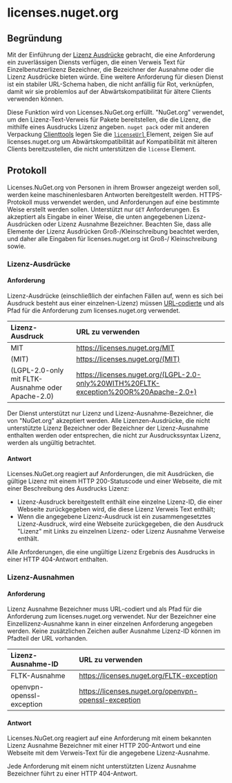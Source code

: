 # <a name="licensesnugetorg"></a>licenses.nuget.org

## <a name="rationale"></a>Begründung

Mit der Einführung der [Lizenz Ausdrücke](nuspec.md#license) gebracht, die eine Anforderung ein zuverlässigen Diensts verfügen, die einen Verweis Text für Einzelbenutzerlizenz Bezeichner, die Bezeichner der Ausnahme oder die Lizenz Ausdrücke bieten würde.
Eine weitere Anforderung für diesen Dienst ist ein stabiler URL-Schema haben, die nicht anfällig für Rot, verknüpfen, damit wir sie problemlos auf der Abwärtskompatibilität für ältere Clients verwenden können.

Diese Funktion wird von Licenses.NuGet.org erfüllt. "NuGet.org" verwendet, um den Lizenz-Text-Verweis für Pakete bereitstellen, die die Lizenz, die mithilfe eines Ausdrucks Lizenz angeben. `nuget pack` oder mit anderen Verpackung [Clienttools](https://docs.microsoft.com/en-us/nuget/install-nuget-client-tools) legen Sie die [ `licenseUrl` ](nuspec.md#licenseurl) Element, zeigen Sie auf licenses.nuget.org um Abwärtskompatibilität auf Kompatibilität mit älteren Clients bereitzustellen, die nicht unterstützen die `license` Element.

## <a name="protocol"></a>Protokoll

Licenses.NuGet.org von Personen in ihrem Browser angezeigt werden soll, werden keine maschinenlesbaren Antworten bereitgestellt werden.
HTTPS-Protokoll muss verwendet werden, und Anforderungen auf eine bestimmte Weise erstellt werden sollen. Unterstützt nur `GET` Anforderungen.
Es akzeptiert als Eingabe in einer Weise, die unten angegebenen Lizenz-Ausdrücken oder Lizenz Ausnahme Bezeichner. Beachten Sie, dass alle Elemente der Lizenz Ausdrücken Groß-/Kleinschreibung beachtet werden, und daher alle Eingaben für licenses.nuget.org ist Groß-/ Kleinschreibung sowie.

### <a name="license-expressions"></a>Lizenz-Ausdrücke

#### <a name="request"></a>Anforderung

Lizenz-Ausdrücke (einschließlich der einfachen Fällen auf, wenn es sich bei Ausdruck besteht aus einer einzelnen-Lizenz) müssen [URL-codierte](https://tools.ietf.org/html/rfc3986#section-2.1) und als Pfad für die Anforderung zum licenses.nuget.org verwendet.

| Lizenz-Ausdruck | URL zu verwenden |
|:---|:---|
MIT                                                | https://licenses.nuget.org/MIT
(MIT)                                              | https://licenses.nuget.org/(MIT)
(LGPL-2.0-only mit FLTK-Ausnahme oder Apache-2.0) | https://licenses.nuget.org/(LGPL-2.0-only%20WITH%20FLTK-exception%20OR%20Apache-2.0+)

Der Dienst unterstützt nur Lizenz und Lizenz-Ausnahme-Bezeichner, die von "NuGet.org" akzeptiert werden. Alle Lizenzen-Ausdrücke, die nicht unterstützte Lizenz Bezeichner oder Bezeichner der Lizenz-Ausnahme enthalten werden oder entsprechen, die nicht zur Ausdruckssyntax Lizenz, werden als ungültig betrachtet.

#### <a name="response"></a>Antwort

Licenses.NuGet.org reagiert auf Anforderungen, die mit Ausdrücken, die gültige Lizenz mit einem HTTP 200-Statuscode und einer Webseite, die mit einer Beschreibung des Ausdrucks Lizenz:
* Lizenz-Ausdruck bereitgestellt enthält eine einzelne Lizenz-ID, die einer Webseite zurückgegeben wird, die diese Lizenz Verweis Text enthält;
* Wenn die angegebene Lizenz-Ausdruck ist ein zusammengesetztes Lizenz-Ausdruck, wird eine Webseite zurückgegeben, die den Ausdruck "Lizenz" mit Links zu einzelnen Lizenz- oder Lizenz Ausnahme Verweise enthält.

Alle Anforderungen, die eine ungültige Lizenz Ergebnis des Ausdrucks in einer HTTP 404-Antwort enthalten.

### <a name="license-exceptions"></a>Lizenz-Ausnahmen

#### <a name="request"></a>Anforderung

Lizenz Ausnahme Bezeichner muss URL-codiert und als Pfad für die Anforderung zum licenses.nuget.org verwendet. Nur der Bezeichner eine Einzellizenz-Ausnahme kann in einer einzelnen Anforderung angegeben werden. Keine zusätzlichen Zeichen außer Ausnahme Lizenz-ID können im Pfadteil der URL vorhanden.

| Lizenz-Ausnahme-ID | URL zu verwenden |
|:---|:---|
FLTK-Ausnahme            | https://licenses.nuget.org/FLTK-exception
openvpn-openssl-exception | https://licenses.nuget.org/openvpn-openssl-exception

#### <a name="response"></a>Antwort

Licenses.NuGet.org reagiert auf eine Anforderung mit einem bekannten Lizenz Ausnahme Bezeichner mit einer HTTP 200-Antwort und eine Webseite mit dem Verweis-Text für die angegebene Lizenz-Ausnahme.

Jede Anforderung mit einem nicht unterstützten Lizenz Ausnahme Bezeichner führt zu einer HTTP 404-Antwort.